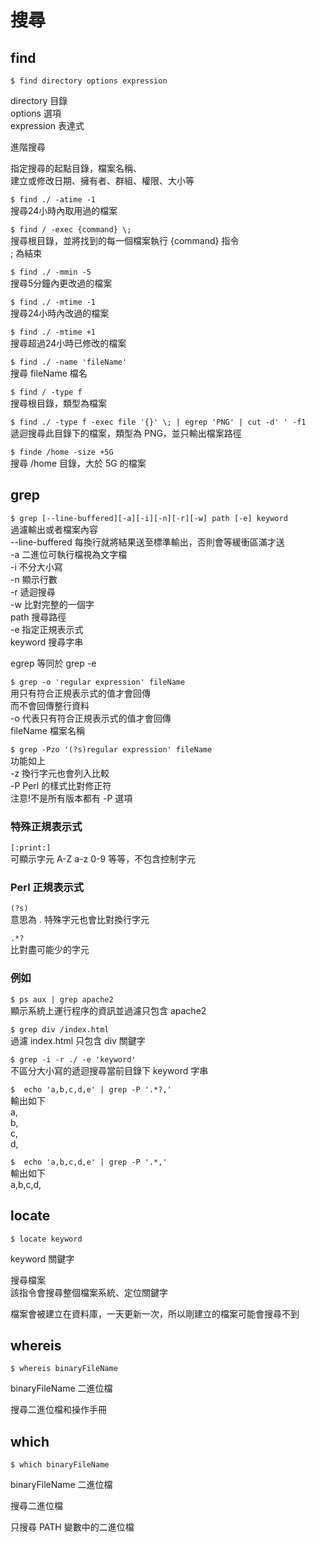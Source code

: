 # 搜尋

## find

`$ find directory options expression`

directory 目錄  
options 選項  
expression 表達式

進階搜尋

指定搜尋的起點目錄，檔案名稱、  
建立或修改日期、擁有者、群組、權限、大小等

`$ find ./ -atime -1`  
搜尋24小時內取用過的檔案

`$ find / -exec {command} \;`  
搜尋根目錄，並將找到的每一個檔案執行 {command} 指令  
\; 為結束

`$ find ./ -mmin -5`  
搜尋5分鐘內更改過的檔案

`$ find ./ -mtime -1`  
搜尋24小時內改過的檔案

`$ find ./ -mtime +1`  
搜尋超過24小時已修改的檔案

`$ find ./ -name 'fileName'`  
搜尋 fileName 檔名

`$ find / -type f`  
搜尋根目錄，類型為檔案

`$ find ./ -type f -exec file '{}' \; | egrep 'PNG' | cut -d' ' -f1`  
遞迴搜尋此目錄下的檔案，類型為 PNG，並只輸出檔案路徑

`$ finde /home -size +5G`  
搜尋 /home 目錄，大於 5G 的檔案

## grep

`$ grep [--line-buffered][-a][-i][-n][-r][-w] path [-e] keyword`  
過濾輸出或者檔案內容  
--line-buffered 每換行就將結果送至標準輸出，否則會等緩衝區滿才送  
-a 二進位可執行檔視為文字檔  
-i 不分大小寫  
-n 顯示行數  
-r 遞迴搜尋  
-w 比對完整的一個字  
path 搜尋路徑  
-e 指定正規表示式  
keyword 搜尋字串

egrep 等同於 grep -e

`$ grep -o 'regular expression' fileName`  
用只有符合正規表示式的值才會回傳  
而不會回傳整行資料  
-o 代表只有符合正規表示式的值才會回傳  
fileName 檔案名稱

`$ grep -Pzo '(?s)regular expression' fileName`  
功能如上  
-z 換行字元也會列入比較  
-P Perl 的樣式比對修正符  
注意!不是所有版本都有 -P 選項

### 特殊正規表示式

`[:print:]`  
可顯示字元 A-Z a-z 0-9 等等，不包含控制字元

### Perl 正規表示式

`(?s)`  
意思為 . 特殊字元也會比對換行字元

`.*?`  
比對盡可能少的字元

### 例如

`$ ps aux | grep apache2`  
顯示系統上運行程序的資訊並過濾只包含 apache2

`$ grep div /index.html`  
過濾 index.html 只包含 div 關鍵字

`$ grep -i -r ./ -e 'keyword'`  
不區分大小寫的遞迴搜尋當前目錄下 keyword 字串

`$  echo 'a,b,c,d,e' | grep -P '.*?,'`  
輸出如下  
a,  
b,  
c,  
d,

`$  echo 'a,b,c,d,e' | grep -P '.*,'`  
輸出如下  
a,b,c,d,

## locate

`$ locate keyword`

keyword 關鍵字

搜尋檔案  
該指令會搜尋整個檔案系統、定位關鍵字

檔案會被建立在資料庫，一天更新一次，所以剛建立的檔案可能會搜尋不到

## whereis

`$ whereis binaryFileName`

binaryFileName 二進位檔

搜尋二進位檔和操作手冊

## which

`$ which binaryFileName`

binaryFileName 二進位檔 

搜尋二進位檔

只搜尋 PATH 變數中的二進位檔

